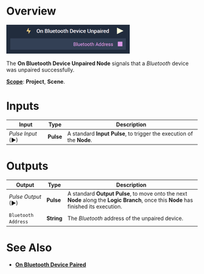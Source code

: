 
# Overview

![The On Bluetooth Device Unpaired Node.](../../../../.gitbook/assets/onbluetoothdeviceunpaired.png)

The **On Bluetooth Device Unpaired Node** signals that a *Bluetooth* device was unpaired successfully.

[**Scope**](../../overview.md#scopes): **Project**, **Scene**.



# Inputs

|Input|Type|Description|
|---|---|---|
|*Pulse Input* (►)|**Pulse**|A standard **Input Pulse**, to trigger the execution of the **Node**.|

# Outputs

|Output|Type|Description|
|---|---|---|
|*Pulse Output* (►)|**Pulse**|A standard **Output Pulse**, to move onto the next **Node** along the **Logic Branch**, once this **Node** has finished its execution.|
|`Bluetooth Address`|**String**|The *Bluetooth* address of the unpaired device.|

# See Also

* [**On Bluetooth Device Paired**](onbluetoothdevicepaired.md)



